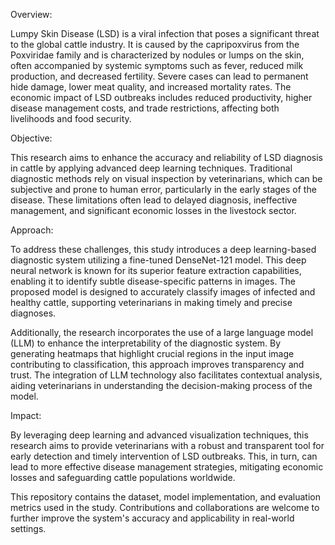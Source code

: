 Overview:

Lumpy Skin Disease (LSD) is a viral infection that poses a significant threat to the global cattle industry. It is caused by the capripoxvirus from the Poxviridae family and is characterized by nodules or lumps on the skin, often accompanied by systemic symptoms such as fever, reduced milk production, and decreased fertility. Severe cases can lead to permanent hide damage, lower meat quality, and increased mortality rates. The economic impact of LSD outbreaks includes reduced productivity, higher disease management costs, and trade restrictions, affecting both livelihoods and food security.

Objective:

This research aims to enhance the accuracy and reliability of LSD diagnosis in cattle by applying advanced deep learning techniques. Traditional diagnostic methods rely on visual inspection by veterinarians, which can be subjective and prone to human error, particularly in the early stages of the disease. These limitations often lead to delayed diagnosis, ineffective management, and significant economic losses in the livestock sector.

Approach:

To address these challenges, this study introduces a deep learning-based diagnostic system utilizing a fine-tuned DenseNet-121 model. This deep neural network is known for its superior feature extraction capabilities, enabling it to identify subtle disease-specific patterns in images. The proposed model is designed to accurately classify images of infected and healthy cattle, supporting veterinarians in making timely and precise diagnoses.

Additionally, the research incorporates the use of a large language model (LLM) to enhance the interpretability of the diagnostic system. By generating heatmaps that highlight crucial regions in the input image contributing to classification, this approach improves transparency and trust. The integration of LLM technology also facilitates contextual analysis, aiding veterinarians in understanding the decision-making process of the model.

Impact:

By leveraging deep learning and advanced visualization techniques, this research aims to provide veterinarians with a robust and transparent tool for early detection and timely intervention of LSD outbreaks. This, in turn, can lead to more effective disease management strategies, mitigating economic losses and safeguarding cattle populations worldwide.



This repository contains the dataset, model implementation, and evaluation metrics used in the study. Contributions and collaborations are welcome to further improve the system's accuracy and applicability in real-world settings.
